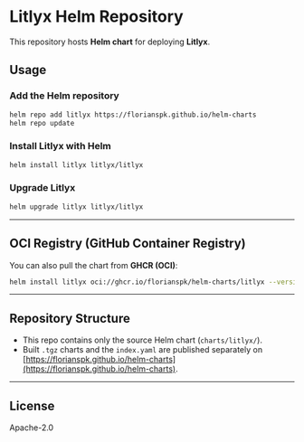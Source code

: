 # Litlyx Helm Repository

This repository hosts **Helm chart** for deploying **Litlyx**.

## Usage

### Add the Helm repository
```bash
helm repo add litlyx https://florianspk.github.io/helm-charts
helm repo update
```

### Install Litlyx with Helm
```bash
helm install litlyx litlyx/litlyx
```

### Upgrade Litlyx
```bash
helm upgrade litlyx litlyx/litlyx
```

---

## OCI Registry (GitHub Container Registry)

You can also pull the chart from **GHCR (OCI)**:

```bash
helm install litlyx oci://ghcr.io/florianspk/helm-charts/litlyx --version <version>
```

---

## Repository Structure
- This repo contains only the source Helm chart (`charts/litlyx/`).
- Built `.tgz` charts and the `index.yaml` are published separately on [https://florianspk.github.io/helm-charts](https://florianspk.github.io/helm-charts).

---

## License
Apache-2.0
